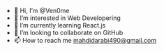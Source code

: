 - 👋 Hi, I’m @Ven0me
- 👀 I’m interested in Web Developering
- 🌱 I’m currently learning React.js
- 💞️ I’m looking to collaborate on GitHub
- 📫 How to reach me mahdidarabi490@gmail.com

<!---
Ven0me/Ven0me is a ✨ special ✨ repository because its `README.md` (this file) appears on your GitHub profile.
You can click the Preview link to take a look at your changes.
--->
